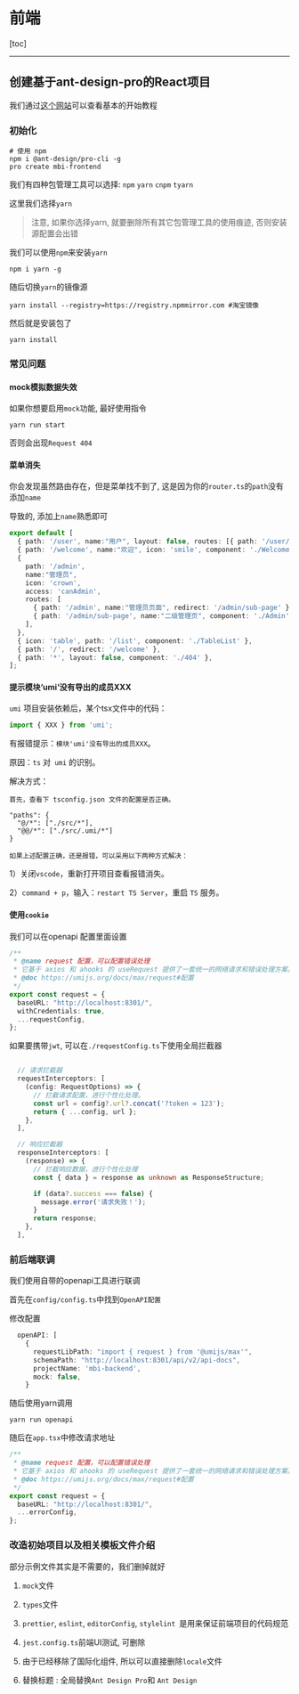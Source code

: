 # 前端

[toc]

---

## 创建基于ant-design-pro的React项目



我们通过[这个网站](https://pro.ant.design/zh-CN/docs/getting-started/)可以查看基本的开始教程

### 初始化

```shell
# 使用 npm
npm i @ant-design/pro-cli -g
pro create mbi-frontend
```



我们有四种包管理工具可以选择: `npm` `yarn` `cnpm` `tyarn`

这里我们选择`yarn`

>注意, 如果你选择yarn, 就要删除所有其它包管理工具的使用痕迹, 否则安装源配置会出错

我们可以使用`npm`来安装`yarn`

```shell
npm i yarn -g
```

随后切换`yarn`的镜像源

```shell
yarn install --registry=https://registry.npmmirror.com #淘宝镜像
```

然后就是安装包了

```shell
yarn install 
```

###  常见问题

####  mock模拟数据失效

如果你想要启用`mock`功能, 最好使用指令

```shell
yarn run start
```

否则会出现`Request 404`

#### 菜单消失

你会发现虽然路由存在，但是菜单找不到了, 这是因为你的`router.ts`的`path`没有添加`name`

导致的, 添加上`name`熟悉即可

```typescript
export default [
  { path: '/user', name:"用户", layout: false, routes: [{ path: '/user/login', component: './User/Login' }] },
  { path: '/welcome', name:"欢迎", icon: 'smile', component: './Welcome' },
  {
    path: '/admin',
    name:"管理员",
    icon: 'crown',
    access: 'canAdmin',
    routes: [
      { path: '/admin', name:"管理员页面", redirect: '/admin/sub-page' },
      { path: '/admin/sub-page', name:"二级管理页", component: './Admin' },
    ],
  },
  { icon: 'table', path: '/list', component: './TableList' },
  { path: '/', redirect: '/welcome' },
  { path: '*', layout: false, component: './404' },
];

```

####  提示模块‘umi‘没有导出的成员XXX

`umi` 项目安装依赖后，某个tsx文件中的代码：

```typescript
import { XXX } from 'umi';
```



有报错提示：`模块'umi'没有导出的成员XXX`。

原因：`ts` 对` umi` 的识别。

解决方式：

    首先，查看下 tsconfig.json 文件的配置是否正确。
    
    "paths": {
      "@/*": ["./src/*"],
      "@@/*": ["./src/.umi/*"]
    }
    
    如果上述配置正确，还是报错，可以采用以下两种方式解决：

1）关闭`vscode`，重新打开项目查看报错消失。

2）`command + p`，输入：`restart TS Server`，重启 `TS` 服务。



#### 使用`cookie`

我们可以在openapi 配置里面设置

```typescript
/**
 * @name request 配置，可以配置错误处理
 * 它基于 axios 和 ahooks 的 useRequest 提供了一套统一的网络请求和错误处理方案。
 * @doc https://umijs.org/docs/max/request#配置
 */
export const request = {
  baseURL: "http://localhost:8301/",
  withCredentials: true,
  ...requestConfig,
};
```

如果要携带`jwt`, 可以在`./requestConfig.ts`下使用全局拦截器

```typescript

  // 请求拦截器
  requestInterceptors: [
    (config: RequestOptions) => {
      // 拦截请求配置，进行个性化处理。
      const url = config?.url?.concat('?token = 123');
      return { ...config, url };
    },
  ],

  // 响应拦截器
  responseInterceptors: [
    (response) => {
      // 拦截响应数据，进行个性化处理
      const { data } = response as unknown as ResponseStructure;

      if (data?.success === false) {
        message.error('请求失败！');
      }
      return response;
    },
  ],
```



### 前后端联调

我们使用自带的openapi工具进行联调

首先在`config/config.ts`中找到`OpenAPI配置`

修改配置

```typescript
  openAPI: [
    {
      requestLibPath: "import { request } from '@umijs/max'",
      schemaPath: "http://localhost:8301/api/v2/api-docs",
      projectName: 'mbi-backend',
      mock: false,
    }
```

随后使用yarn调用

```shell
yarn run openapi
```

随后在`app.tsx`中修改请求地址

```typescript
/**
 * @name request 配置，可以配置错误处理
 * 它基于 axios 和 ahooks 的 useRequest 提供了一套统一的网络请求和错误处理方案。
 * @doc https://umijs.org/docs/max/request#配置
 */
export const request = {
  baseURL: "http://localhost:8301/",
  ...errorConfig,
};

```

### 改造初始项目以及相关模板文件介绍

部分示例文件其实是不需要的，我们删掉就好

1.  `mock`文件
2.  `types`文件

3.  `prettier`, `eslint`, `editorConfig`, `stylelint `是用来保证前端项目的代码规范

4.  `jest.config.ts`前端UI测试, 可删除
5.   由于已经移除了国际化组件, 所以可以直接删除`locale`文件

6.  替换标题 : 全局替换`Ant Design Pro`和 `Ant Design`